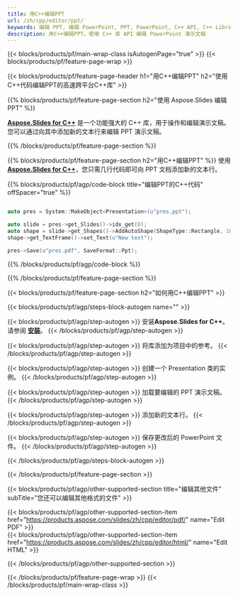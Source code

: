 ```yaml
---
title: 用C++编辑PPT
url: /zh/cpp/editor/ppt/
keywords: 编辑 PPT, 编辑 PowerPoint, PPT, PowerPoint, C++ API, C++ Library
description: 用C++编辑PPT。使用 C++ 库 API 编辑 PowerPoint 演示文稿
---
```


{{< blocks/products/pf/main-wrap-class isAutogenPage="true" >}}
{{< blocks/products/pf/feature-page-wrap >}}

{{< blocks/products/pf/feature-page-header h1="用C++编辑PPT" h2="使用C++代码编辑PPT的高速跨平台C++库" >}}

{{% blocks/products/pf/feature-page-section h2="使用 Aspose.Slides 编辑 PPT" %}}

[**Aspose.Slides for C++**](https://products.aspose.com/slides/zh/cpp/) 是一个功能强大的 C++ 库，用于操作和编辑演示文稿。您可以通过向其中添加新的文本行来编辑 PPT 演示文稿。 

{{% /blocks/products/pf/feature-page-section %}}




{{% blocks/products/pf/feature-page-section  h2="用C++编辑PPT" %}}
使用 [**Aspose.Slides for C++**](https://products.aspose.com/slides/zh/cpp/)，您只需几行代码即可向 PPT 文档添加新的文本行。

{{% blocks/products/pf/agp/code-block title="编辑PPT的C++代码" offSpacer="true" %}}
```cpp

auto pres = System::MakeObject<Presentation>(u"pres.ppt");

auto slide = pres->get_Slides()->idx_get(0);
auto shape = slide->get_Shapes()->AddAutoShape(ShapeType::Rectangle, 10.0f, 10.0f, 100.0f, 50.0f);
shape->get_TextFrame()->set_Text(u"New text");

pres->Save(u"pres.pdf", SaveFormat::Ppt);
```
{{% /blocks/products/pf/agp/code-block %}}

{{% /blocks/products/pf/feature-page-section %}}




{{< blocks/products/pf/feature-page-section  h2="如何用C++编辑PPT" >}}


{{< blocks/products/pf/agp/steps-block-autogen name="" >}}


{{< blocks/products/pf/agp/step-autogen >}}
安装**Aspose.Slides for C++**。请参阅 [**安装**](https://docs.aspose.com/slides/cpp/installation/)。
{{< /blocks/products/pf/agp/step-autogen >}}

{{< blocks/products/pf/agp/step-autogen >}}
将库添加为项目中的参考。
{{< /blocks/products/pf/agp/step-autogen >}}

{{< blocks/products/pf/agp/step-autogen >}}
创建一个 Presentation 类的实例。
{{< /blocks/products/pf/agp/step-autogen >}}

{{< blocks/products/pf/agp/step-autogen >}}
加载要编辑的 PPT 演示文稿。
{{< /blocks/products/pf/agp/step-autogen >}}

{{< blocks/products/pf/agp/step-autogen >}}
添加新的文本行。
{{< /blocks/products/pf/agp/step-autogen >}}

{{< blocks/products/pf/agp/step-autogen >}}
保存更改后的 PowerPoint 文件。
{{< /blocks/products/pf/agp/step-autogen >}}


{{< /blocks/products/pf/agp/steps-block-autogen >}}


{{< /blocks/products/pf/feature-page-section >}}




{{< blocks/products/pf/agp/other-supported-section title="编辑其他文件" subTitle="您还可以编辑其他格式的文件" >}}

{{< blocks/products/pf/agp/other-supported-section-item href="https://products.aspose.com/slides/zh/cpp/editor/pdf/" name="Edit PDF" >}}    
{{< blocks/products/pf/agp/other-supported-section-item href="https://products.aspose.com/slides/zh/cpp/editor/html/" name="Edit HTML" >}}  



{{< /blocks/products/pf/agp/other-supported-section >}}

{{< /blocks/products/pf/feature-page-wrap >}}
{{< /blocks/products/pf/main-wrap-class >}}